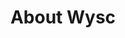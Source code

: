 ---
layout: kbcoll
title:  "About Wysc"
cat:
  - ['brand', 'Brand & Licenses', 'Wysc maintains a strong brand identity and integrity. Find out how we approach design challenges and brand meaning.']
  - ['dev', 'Developers/API', 'Our documentation and API center for the technology that makes Wysc possible. Integrate Wysc into your product!']
---